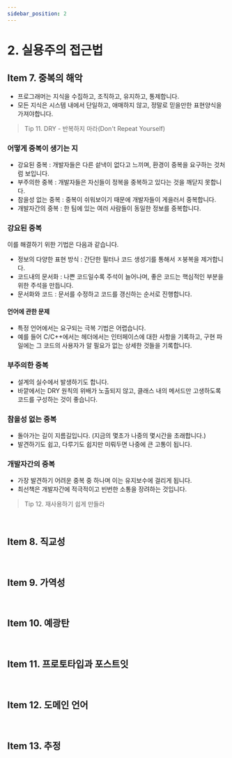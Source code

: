 ```yaml
---
sidebar_position: 2
---
```


# 2. 실용주의 접근법

## Item 7. 중복의 해악

- 프로그래머는 지식을 수집하고, 조직하고, 유지하고, 통제합니다.
- 모든 지식은 시스템 내에서 단일하고, 애매하지 않고, 정말로 믿을만한 표현양식을 가져야합니다.

> Tip 11. DRY - 반복하지 마라(Don't Repeat Yourself)

### 어떻게 중복이 생기는 지

- 강요된 중복 : 개발자들은 다른 섵낵이 없다고 느끼며, 환경이 중복을 요구하는 것처럼 보입니다.
- 부주의한 중복 : 개발자들은 자신들이 정복을 중복하고 있다는 것을 깨닫지 못합니다.
- 참을성 없는 중복 : 중복이 쉬워보이기 때문에 개발자들이 게을러서 중복합니다.
- 개발자간의 중복 : 한 팀에 있는 여러 사람들이 동일한 정보를 중복합니다.

### 강요된 중복

이를 해결하기 위한 기법은 다음과 같습니다.

- 정보의 다양한 표현 방식 : 간단한 필터나 코드 생성기를 통해서 ㅈ붕복을 제거합니다.
- 코드내의 문서화 : 나쁜 코드일수록 주석이 늘어나며, 좋은 코드는 핵심적인 부분을 위한 주석을 만듭니다.
- 문서화와 코드 : 문서를 수정하고 코드를 갱신하는 순서로 진행합니다.

#### 언어에 관한 문제

- 특정 언어에서는 요구되는 극복 기법은 어렵습니다.
- 예를 들어 C/C++에서는 헤더에서는 인터페이스에 대한 사항을 기록하고, 구현 파일에는 그 코드의 사용자가 알 필요가 없는 상세한 것들을 기록합니다.

### 부주의한 중복

- 설계의 실수에서 발생하기도 합니다.
- 바깥에서는 DRY 원칙의 위배가 노출되지 않고, 클래스 내의 메서드만 고생하도록 코드를 구성하는 것이 좋습니다.

### 참을성 없는 중복

- 돌아가는 길이 지름길입니다. (지금의 몇초가 나중의 몇시간을 초래합니다.)
- 발견하기도 쉽고, 다루기도 쉽지만 미뤄두면 나중에 큰 고통이 됩니다.

### 개발자간의 중복

- 가장 발견하기 어려운 중복 중 하나며 이는 유지보수에 걸리게 됩니다.
- 최선책은 개발자간에 적극적이고 빈번한 소통을 장려하는 것입니다.

> Tip 12. 재사용하기 쉽게 만들라

<br/>

## Item 8. 직교성

<br/>

## Item 9. 가역성

<br/>

## Item 10. 예광탄

<br/>

## Item 11. 프로토타입과 포스트잇

<br/>

## Item 12. 도메인 언어

<br/>

## Item 13. 추정
